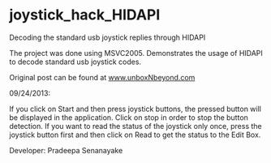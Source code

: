 joystick_hack_HIDAPI
====================

Decoding the standard usb joystick replies through HIDAPI

The project was done using MSVC2005. Demonstrates the usage of HIDAPI to decode standard usb joystick codes. 

Original post can be found at www.unboxNbeyond.com

09/24/2013:

If you click on Start and then press joystick buttons, the pressed button will be displayed in the application. 
Click on stop in order to stop the button detection. If you want to read the status of the joystick only once, 
press the joystick button first and then click on Read to get the status to the Edit Box.

Developer: Pradeepa Senanayake
